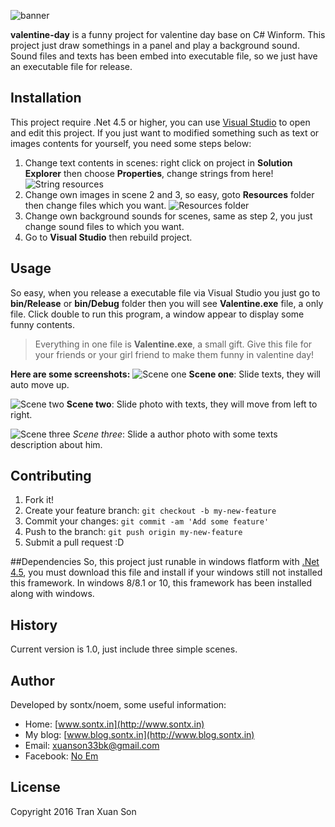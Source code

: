 ![](https://lh3.googleusercontent.com/-LeUIeOo2JO4/Vr4StoT0NXI/AAAAAAAAOCs/6jnkf3Zt740/s0/valentine-day-proj-banner.png "banner")

**valentine-day** is a funny project for valentine day base on C# Winform. This project just draw somethings in a panel and play a background sound.  Sound files and texts has been embed into executable file, so we just have an executable file for release.
## Installation
This project require .Net 4.5 or higher, you can use [Visual Studio](https://www.visualstudio.com/) to open and edit this project.
If you just want to modified something such as text or images contents for yourself, you need some steps below:

1. Change text contents in scenes: right click on project in **Solution Explorer** then choose **Properties**, change strings from here!
![](https://lh3.googleusercontent.com/-Mz_PVamHUck/Vr4Vm-BN6bI/AAAAAAAAODE/U78gUq5zJ9k/s0/Capture.PNG "String resources")
2. Change own images in scene 2 and 3, so easy, goto **Resources** folder then change files which you want.
![](https://lh3.googleusercontent.com/1795C-udNym4khalZ2NroDfLJcM0nSqkZ1RkbLXR1B-O7Ux_a6lAEOXuSnOWBp_2AQpl=s0 "Resources folder")
3.  Change own background sounds for scenes, same as step 2, you just change sound files to which you want.
4. Go to **Visual Studio** then rebuild project.
## Usage
So easy, when you release a executable file via Visual Studio you just go to **bin/Release** or **bin/Debug** folder then you will see  **Valentine.exe** file, a only file. Click double to run this program, a window appear to display some funny contents.

> Everything in one file is **Valentine.exe**, a small gift. Give this file for your friends or your girl friend to make them funny in valentine day!

**Here are some screenshots:**
![](https://lh3.googleusercontent.com/-njfMi6a8mek/Vr4aLV8_jTI/AAAAAAAAODw/OHDzK1AD3qg/s0/Untitled.png "Scene one")
**Scene one**: Slide texts, they will auto move up.

![](https://lh3.googleusercontent.com/-BlB8BDeOzJU/Vr4ayIcxbcI/AAAAAAAAOEA/Gj5RAZ0bbA0/s0/Untitled.png "Scene two")
**Scene two**: Slide photo with texts, they will move from left to right.

![](https://lh3.googleusercontent.com/-MnkWMlq1ebo/Vr4bBt0M7zI/AAAAAAAAOEU/jw2KA_IHxR8/s0/Untitled.png "Scene three")
*Scene three*: Slide a author photo with some texts description about him.

## Contributing
1. Fork it!
2. Create your feature branch: `git checkout -b my-new-feature`
3. Commit your changes: `git commit -am 'Add some feature'`
4. Push to the branch: `git push origin my-new-feature`
5. Submit a pull request :D

##Dependencies
So, this project just runable in windows flatform with [.Net 4.5](https://www.microsoft.com/en-us/download/details.aspx?id=30653), you must download this file and install if your windows still not installed this framework. In windows 8/8.1 or 10, this framework has been installed along with windows.
## History
Current version is 1.0, just include three simple scenes.
## Author
Developed by sontx/noem, some useful information:

 - Home: [www.sontx.in](http://www.sontx.in)
 - My blog: [www.blog.sontx.in](http://www.blog.sontx.in)
 - Email: <a href="mailto:xuanson33bk@gmail.com">xuanson33bk@gmail.com</a>
 - Facebook: [No Em](https://mobile.facebook.com/Melkior.9x)

## License
Copyright 2016 Tran Xuan Son
